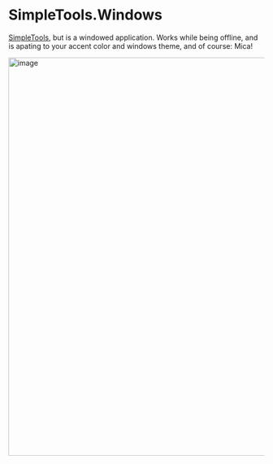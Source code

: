 # SimpleTools.Windows

[SimpleTools](https://getget99.github.io/SimpleTools/), but is a windowed application. Works while being offline, and is apating to your accent color and windows theme, and of course: Mica!

<img width="1544" height="784" alt="image" src="https://github.com/user-attachments/assets/a3015c07-f546-4444-bbc0-062e246df0bc" />
